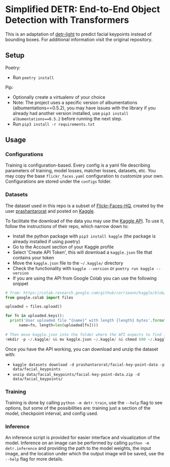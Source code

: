 # Simplified DETR: End-to-End Object Detection with Transformers

This is an adaptation of [detr-light][0] to predict facial keypoints instead of bounding
boxes. For additional information visit the original repository.

## Setup

Poetry:
- Run `poetry install`

Pip:
- Optionally create a virtualenv of your choice
- Note: The project uses a specific version of albumentations (albumentations==0.5.2), you may have
  issues with the library if you already had another version installed,
  use `pip3 install albumentations==0.5.2` before running the next step.
- Run `pip3 install -r requirements.txt`


## Usage

### Configurations

Training is configuration-based. Every config is a yaml file describing parameters of
training, model losses, matcher losses, datasets, etc. You may copy the base `flickr_faces.yaml`
configuration to customize your own. Configurations are stored under the `configs` folder.


### Datasets

The dataset used in this repo is a subset of [Flickr-Faces-HQ][1], created by the user
[prashantarorat][2] and posted on [Kaggle][3].

To facilitate the download of the data you may use the [Kaggle API][4]. To use it, follow
the instructions of their repo, which narrow down to:

- Install the python package with `pip3 install kaggle` (the package is already installed if using poetry)
- Go to the Account section of your Kaggle profile
- Select 'Create API Token', this will download a `kaggle.json` file that contains your token
- Move the `kaggle.json` file to the `~/.kaggle/` directory
- Check the functionality with `kaggle --version` or `poetry run kaggle --version`
- If you are using the API from Google Colab you can use the following snippet

```python
# from: https://colab.research.google.com/github/corrieann/kaggle/blob/master/kaggle_api_in_colab.ipynb
from google.colab import files

uploaded = files.upload()

for fn in uploaded.keys():
  print('User uploaded file "{name}" with length {length} bytes'.format(
      name=fn, length=len(uploaded[fn])))
  
# Then move kaggle.json into the folder where the API expects to find it.
!mkdir -p ~/.kaggle/ && mv kaggle.json ~/.kaggle/ && chmod 600 ~/.kaggle/kaggle.json
```

Once you have the API working, you can download and unzip the dataset with:

- `kaggle datasets download -d prashantarorat/facial-key-point-data -p data/facial_keypoints`
- `unzip data/facial_keypoints/facial-key-point-data.zip -d data/facial_keypoints/`


### Training

Training is done by calling `python -m detr.train`, use the `--help` flag to see options, but some of the possibilities
are: training just a section of the model, checkpoint interval, and config used.

### Inference

An inference script is provided for easier interface and visualization of the model. Inference on an image can
be performed by calling `python -m detr.inference` and providing the path to the model weights, the input image,
and the location under which the output image will be saved, use the `--help` flag for more details.



[0]: https://github.com/JA-Bar/detr-light
[1]: https://github.com/NVlabs/ffhq-dataset
[2]: https://www.kaggle.com/prashantarorat
[3]: https://www.kaggle.com/prashantarorat/facial-key-point-data
[4]: https://github.com/Kaggle/kaggle-api


